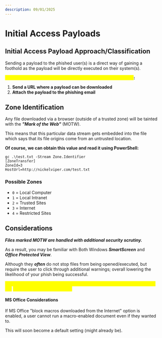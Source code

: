 ```yaml
---
description: 09/01/2025
---
```


# Initial Access Payloads

## Initial Access Payload Approach/Classification&#x20;

Sending a payload to the phished user(s) is a direct way of gaining a foothold as the payload will be directly executed on their system(s).

<mark style="color:yellow;">**There are two options for delivering a payload (at a high-level)**</mark>**:**

1. **Send a URL where a payload can be downloaded**
2. **Attach the payload to the phishing email**

## Zone Identification

Any file downloaded via a browser (outside of a trusted zone) will be tainted with the _**"Mark of the Web"**_ (MOTW).

This means that this particular data stream gets embedded into the file which says that its file origins come from an untrusted location.&#x20;

**Of course, we can obtain this value and read it using PowerShell:**

```
gc .\test.txt -Stream Zone.Identifier
[ZoneTransfer]
ZoneId=3
HostUrl=http://nickelviper.com/test.txt
```

### Possible Zones

* `0` = Local Computer
* `1` = Local Intranet
* `2` = Trusted Sites
* `3` = Internet
* `4` = Restricted Sites

## Considerations

_**Files marked MOTW are handled with additional security scrutiny.**_

As a result, you may be familiar with Both Windows _**SmartScreen**_ and _**Office Protected View**_.

Although they _**often**_ do not stop files from being opened/executed, but require the user to click through additional warnings; overall lowering the likelihood of your phish being successful.

<mark style="color:yellow;">Files that are emailed "internally" via a compromised Exchange mailbox are</mark> <mark style="color:yellow;"></mark>_<mark style="color:yellow;">**not**</mark>_ <mark style="color:yellow;"></mark><mark style="color:yellow;">tagged with a Zone Identifier!</mark>

#### MS Office Considerations

If MS Office "block macros downloaded from the Internet" option is enabled, a user cannot run a macro-enabled document even if they wanted to.

This will soon become a default setting (might already be).
